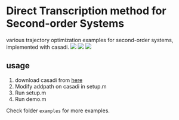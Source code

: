 # Direct Transcription method for Second-order Systems
various trajectory optimization examples for second-order systems, implemented with casadi.
![](https://github.com/Garyandtang/consistent-direct-collocation-methods/blob/main/examples/cartpole_problem_collocation/testAnimated.gif)  ![](https://github.com/Garyandtang/consistent-direct-collocation-methods/blob/main/examples/acrobot_problem/testAnimated.gif) ![](https://github.com/Garyandtang/consistent-direct-collocation-methods/blob/main/examples/five_link_biped_problem/testAnimated.gif)  ![]()
## usage
1. download casadi from [here](https://web.casadi.org/get/)
2. Modify addpath on casadi in setup.m
3. Run setup.m
4. Run demo.m

Check folder `examples` for more examples.
